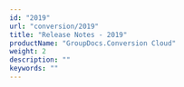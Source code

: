 ```yaml
---
id: "2019"
url: "conversion/2019"
title: "Release Notes - 2019"
productName: "GroupDocs.Conversion Cloud"
weight: 2
description: ""
keywords: ""
---
```


